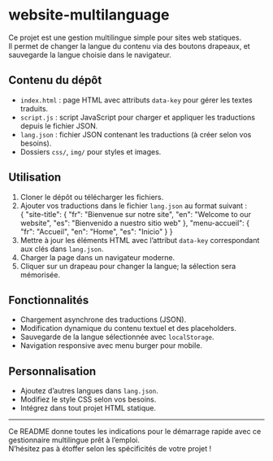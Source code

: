 # website-multilanguage

Ce projet est une gestion multilingue simple pour sites web statiques.  
Il permet de changer la langue du contenu via des boutons drapeaux, et sauvegarde la langue choisie dans le navigateur.

## Contenu du dépôt

- `index.html` : page HTML avec attributs `data-key` pour gérer les textes traduits.  
- `script.js` : script JavaScript pour charger et appliquer les traductions depuis le fichier JSON.  
- `lang.json` : fichier JSON contenant les traductions (à créer selon vos besoins).  
- Dossiers `css/`, `img/` pour styles et images.

## Utilisation

1. Cloner le dépôt ou télécharger les fichiers.  
2. Ajouter vos traductions dans le fichier `lang.json` au format suivant :  
{
  "site-title": {
    "fr": "Bienvenue sur notre site",
    "en": "Welcome to our website",
    "es": "Bienvenido a nuestro sitio web"
  },
  "menu-accueil": {
    "fr": "Accueil",
    "en": "Home",
    "es": "Inicio"
  }
}
3. Mettre à jour les éléments HTML avec l’attribut `data-key` correspondant aux clés dans `lang.json`.  
4. Charger la page dans un navigateur moderne.  
5. Cliquer sur un drapeau pour changer la langue; la sélection sera mémorisée.

## Fonctionnalités

- Chargement asynchrone des traductions (JSON).  
- Modification dynamique du contenu textuel et des placeholders.  
- Sauvegarde de la langue sélectionnée avec `localStorage`.  
- Navigation responsive avec menu burger pour mobile.

## Personnalisation

- Ajoutez d’autres langues dans `lang.json`.  
- Modifiez le style CSS selon vos besoins.  
- Intégrez dans tout projet HTML statique.

---

Ce README donne toutes les indications pour le démarrage rapide avec ce gestionnaire multilingue prêt à l’emploi.  
N’hésitez pas à étoffer selon les spécificités de votre projet !  
